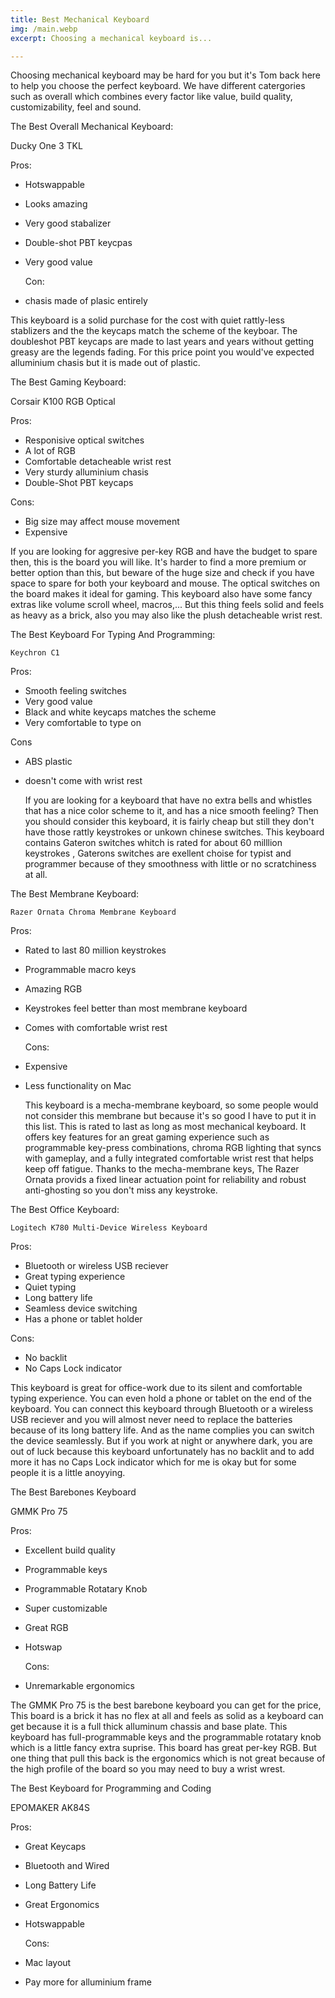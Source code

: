 ```yaml
---
title: Best Mechanical Keyboard
img: /main.webp
excerpt: Choosing a mechanical keyboard is...

---
```


  Choosing mechanical keyboard may be hard for you but it's Tom back here to help you choose the perfect 
keyboard. We have different catergories such as overall which combines every factor like value, build quality,
customizability, feel and sound. 

The Best Overall Mechanical Keyboard:

   Ducky One 3 TKL 
   
   Pros:                     
 
 - Hotswappable         
 - Looks amazing 
 - Very good stabalizer
 - Double-shot PBT keycpas
 - Very good value
   
   Con:
   
 - chasis made of plasic entirely
  
  This keyboard is a solid purchase for the cost with quiet rattly-less stablizers and the the keycaps match 
 the scheme of the keyboar. The doubleshot PBT keycaps are made to last years and years without getting 
 greasy are the legends fading. For this price point you would've expected alluminium chasis but it is made 
 out of plastic. 
 
 The Best Gaming Keyboard:
 
   Corsair K100 RGB Optical

   Pros:
    
  - Responisive optical switches
  - A lot of RGB
  - Comfortable detacheable wrist rest
  - Very sturdy alluminium chasis 
  - Double-Shot PBT keycaps
  
   Cons:
  
  - Big size may affect mouse movement
  - Expensive 
  
   If you are looking for aggresive per-key RGB and have the budget to spare then, this is the board you will
  like. It's harder to find a more premium or better option than this, but beware of the huge size and check
  if you have space to spare for both your keyboard and mouse. The optical switches on the board makes it ideal
  for gaming. This keyboard also have some fancy extras like volume scroll wheel, macros,... But this thing feels
  solid and feels as heavy as a brick, also you may also like the plush detacheable wrist rest.
  
 The Best Keyboard For Typing And Programming:
 
    Keychron C1
    
   Pros:
  
 - Smooth feeling switches
 - Very good value
 - Black and white keycaps matches the scheme
 - Very comfortable to type on

  Cons
 
 - ABS plastic 
 - doesn't come with wrist rest 
 
   If you are looking for a keyboard that have no extra bells and whistles that has a nice color scheme to it, and 
  has a nice smooth feeling? Then you should consider this keyboard, it is fairly cheap but still they don't have 
  those rattly keystrokes or unkown chinese switches. This keyboard contains Gateron switches whitch is rated for 
  about 60 milllion keystrokes , Gaterons switches are exellent choise for typist and programmer because of they 
  smoothness with little or no scratchiness at all.
   
 The Best Membrane Keyboard: 
 
    Razer Ornata Chroma Membrane Keyboard
  
   Pros:
   
 - Rated to last 80 million keystrokes
 - Programmable macro keys
 - Amazing RGB
 - Keystrokes feel better than most membrane keyboard
 - Comes with comfortable wrist rest
   
   Cons:
  
 - Expensive
 - Less functionality on Mac
 
   This keyboard is a mecha-membrane keyboard, so some people would not consider this membrane but because it's so good
  I have to put it in this list. This is rated to last as long as most mechanical keyboard. It offers key features for 
  an great gaming experience such as programmable key-press combinations, chroma RGB lighting that syncs with 
  gameplay, and a fully integrated comfortable wrist rest that helps keep off fatigue. Thanks to the mecha-membrane keys,
  The Razer Ornata provids a fixed linear actuation point for reliability and robust anti-ghosting so you don't miss any
  keystroke.
  
 The Best Office Keyboard:
  
    Logitech K780 Multi-Device Wireless Keyboard
  
   Pros:
   
 - Bluetooth or wireless USB reciever
 - Great typing experience
 - Quiet typing 
 - Long battery life 
 - Seamless device switching
 - Has a phone or tablet holder

  Cons:
 
 - No backlit
 - No Caps Lock indicator 

  This keyboard is great for office-work due to its silent and comfortable typing experience. You can even hold a phone or
 tablet on the end of the keyboard. You can connect this keyboard through Bluetooth or a wireless USB reciever and you will 
 almost never need to replace the batteries because of its long battery life. And as the name complies you can switch the
 device seamlessly. But if you work at night or anywhere dark, you are out of luck because this keyboard unfortunately has 
 no backlit and to add more it has no Caps Lock indicator which for me is okay but for some people it is a little anoyying.
 
 The Best Barebones Keyboard
 
   GMMK Pro 75
   
  Pros:
 
- Excellent build quality
- Programmable keys
- Programmable Rotatary Knob
- Super customizable
- Great RGB
- Hotswap
 
  Cons:
 
- Unremarkable ergonomics

 The GMMK Pro 75 is the best barebone keyboard you can get for the price, This board is a brick it has no flex at all and feels 
as solid as a keyboard can get because it is a full thick alluminum chassis and base plate. This keyboard has full-programmable 
keys and the programmable rotatary knob which is a little fancy extra suprise. This board has great per-key RGB. But one thing 
that pull this back is the ergonomics which is not great because of the high profile of the board so you may need to buy a wrist
wrest.


The Best Keyboard for Programming and Coding
   
   EPOMAKER AK84S
   
   Pros:
   
 - Great Keycaps
 - Bluetooth and Wired
 - Long Battery Life
 - Great Ergonomics
 - Hotswappable

   Cons:
    
 - Mac layout
 - Pay more for alluminium frame
   
    
